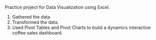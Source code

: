 Practice project for Data Visualization using Excel.

1. Gathered the data
2. Transformed the data.
3. Used Pivot Tables and Pivot Charts to build a dynamics interactive coffee sales dashboard.
